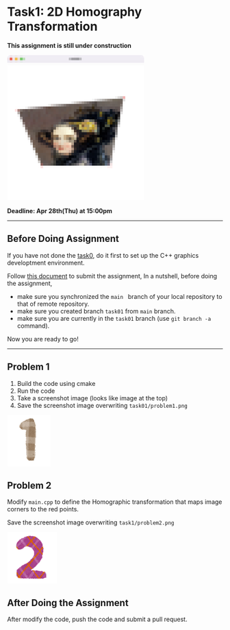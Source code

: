 # Task1: 2D Homography Transformation 

**This assignment is still under construction** 

![preview](preview.png)

**Deadline: Apr 28th(Thu) at 15:00pm**

----

## Before Doing Assignment

If you have not done the [task0](../task01), do it first to set up the C++ graphics developtment environment.

Follow [this document](../doc/submit.md) to submit the assignment, In a nutshell, before doing the assignment,  
- make sure you synchronized the `main ` branch of your local repository  to that of remote repository.
- make sure you created branch `task01` from `main` branch.
- make sure you are currently in the `task01` branch (use `git branch -a` command).

Now you are ready to go!

---

## Problem 1

1. Build the code using cmake
2. Run the code
3. Take a screenshot image (looks like image at the top)
4. Save the screenshot image overwriting `task01/problem1.png`
 
![problem1](problem1.png)


## Problem 2

Modify `main.cpp` to define the Homographic transformation that maps image corners to the  red points. 

Save the screenshot image overwriting `task1/problem2.png`

![problem2](problem2.png)


## After Doing the Assignment

After modify the code, push the code and submit a pull request. 
